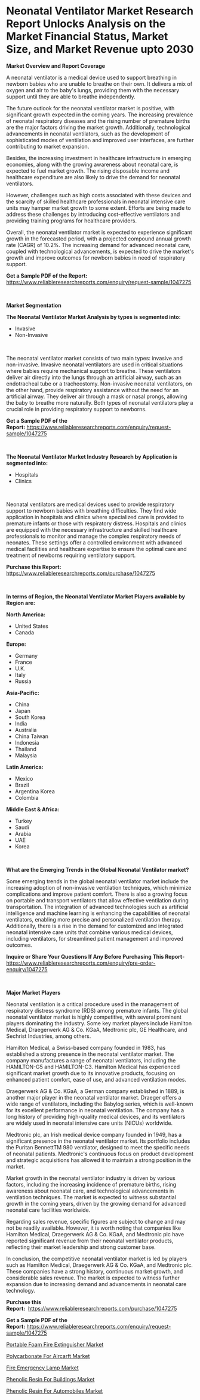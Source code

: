 <p><h1>Neonatal Ventilator Market Research Report Unlocks Analysis on the Market Financial Status, Market Size, and Market Revenue upto 2030</h1></p><p><strong>Market Overview and Report Coverage</strong></p>
<p><p>A neonatal ventilator is a medical device used to support breathing in newborn babies who are unable to breathe on their own. It delivers a mix of oxygen and air to the baby's lungs, providing them with the necessary support until they are able to breathe independently.</p><p>The future outlook for the neonatal ventilator market is positive, with significant growth expected in the coming years. The increasing prevalence of neonatal respiratory diseases and the rising number of premature births are the major factors driving the market growth. Additionally, technological advancements in neonatal ventilators, such as the development of sophisticated modes of ventilation and improved user interfaces, are further contributing to market expansion.</p><p>Besides, the increasing investment in healthcare infrastructure in emerging economies, along with the growing awareness about neonatal care, is expected to fuel market growth. The rising disposable income and healthcare expenditure are also likely to drive the demand for neonatal ventilators.</p><p>However, challenges such as high costs associated with these devices and the scarcity of skilled healthcare professionals in neonatal intensive care units may hamper market growth to some extent. Efforts are being made to address these challenges by introducing cost-effective ventilators and providing training programs for healthcare providers.</p><p>Overall, the neonatal ventilator market is expected to experience significant growth in the forecasted period, with a projected compound annual growth rate (CAGR) of 10.2%. The increasing demand for advanced neonatal care, coupled with technological advancements, is expected to drive the market's growth and improve outcomes for newborn babies in need of respiratory support.</p></p>
<p><strong>Get a Sample PDF of the Report:</strong> <a href="https://www.reliableresearchreports.com/enquiry/request-sample/1047275">https://www.reliableresearchreports.com/enquiry/request-sample/1047275</a></p>
<p>&nbsp;</p>
<p><strong>Market Segmentation</strong></p>
<p><strong>The Neonatal Ventilator Market Analysis by types is segmented into:</strong></p>
<p><ul><li>Invasive</li><li>Non-Invasive</li></ul></p>
<p>&nbsp;</p>
<p><p>The neonatal ventilator market consists of two main types: invasive and non-invasive. Invasive neonatal ventilators are used in critical situations where babies require mechanical support to breathe. These ventilators deliver air directly into the lungs through an artificial airway, such as an endotracheal tube or a tracheostomy. Non-invasive neonatal ventilators, on the other hand, provide respiratory assistance without the need for an artificial airway. They deliver air through a mask or nasal prongs, allowing the baby to breathe more naturally. Both types of neonatal ventilators play a crucial role in providing respiratory support to newborns.</p></p>
<p><strong>Get a Sample PDF of the Report:</strong>&nbsp;<a href="https://www.reliableresearchreports.com/enquiry/request-sample/1047275">https://www.reliableresearchreports.com/enquiry/request-sample/1047275</a></p>
<p>&nbsp;</p>
<p><strong>The Neonatal Ventilator Market Industry Research by Application is segmented into:</strong></p>
<p><ul><li>Hospitals</li><li>Clinics</li></ul></p>
<p>&nbsp;</p>
<p><p>Neonatal ventilators are medical devices used to provide respiratory support to newborn babies with breathing difficulties. They find wide application in hospitals and clinics where specialized care is provided to premature infants or those with respiratory distress. Hospitals and clinics are equipped with the necessary infrastructure and skilled healthcare professionals to monitor and manage the complex respiratory needs of neonates. These settings offer a controlled environment with advanced medical facilities and healthcare expertise to ensure the optimal care and treatment of newborns requiring ventilatory support.</p></p>
<p><strong>Purchase this Report:</strong>&nbsp; <a href="https://www.reliableresearchreports.com/purchase/1047275">https://www.reliableresearchreports.com/purchase/1047275</a></p>
<p>&nbsp;</p>
<p><strong>In terms of Region, the Neonatal Ventilator Market Players available by Region are:</strong></p>
<p>
    <p> <strong> North America: </strong>
        <ul>
            <li>United States</li>
            <li>Canada</li>
        </ul>
        </p> 
    <p> <strong> Europe: </strong>
        <ul>
            <li>Germany</li>
            <li>France</li>
            <li>U.K.</li>
            <li>Italy</li>
            <li>Russia</li>
        </ul>
        </p> 
    <p> <strong> Asia-Pacific: </strong>
        <ul>
            <li>China</li>
            <li>Japan</li>
            <li>South Korea</li>
            <li>India</li>
            <li>Australia</li>
            <li>China Taiwan</li>
            <li>Indonesia</li>
            <li>Thailand</li>
            <li>Malaysia</li>
        </ul>
        </p> 
    <p> <strong> Latin America: </strong>
        <ul>
            <li>Mexico</li>
            <li>Brazil</li>
            <li>Argentina Korea</li>
            <li>Colombia</li>
        </ul>
        </p> 
    <p> <strong> Middle East & Africa: </strong>
        <ul>
            <li>Turkey</li>
            <li>Saudi</li>
            <li>Arabia</li>
            <li>UAE</li>
            <li>Korea</li>
        </ul>
    </p>
    </p>
<p>&nbsp;</p>
<p><strong>What are the Emerging Trends in the Global Neonatal Ventilator market?</strong></p>
<p><p>Some emerging trends in the global neonatal ventilator market include the increasing adoption of non-invasive ventilation techniques, which minimize complications and improve patient comfort. There is also a growing focus on portable and transport ventilators that allow effective ventilation during transportation. The integration of advanced technologies such as artificial intelligence and machine learning is enhancing the capabilities of neonatal ventilators, enabling more precise and personalized ventilation therapy. Additionally, there is a rise in the demand for customized and integrated neonatal intensive care units that combine various medical devices, including ventilators, for streamlined patient management and improved outcomes.</p></p>
<p><strong>Inquire or Share Your Questions If Any Before Purchasing This Report</strong>- <a href="https://www.reliableresearchreports.com/enquiry/pre-order-enquiry/1047275">https://www.reliableresearchreports.com/enquiry/pre-order-enquiry/1047275</a></p>
<p>&nbsp;</p>
<p><strong>Major Market Players</strong></p>
<p><p>Neonatal ventilation is a critical procedure used in the management of respiratory distress syndrome (RDS) among premature infants. The global neonatal ventilator market is highly competitive, with several prominent players dominating the industry. Some key market players include Hamilton Medical, Draegerwerk AG & Co. KGaA, Medtronic plc, GE Healthcare, and Sechrist Industries, among others.</p><p>Hamilton Medical, a Swiss-based company founded in 1983, has established a strong presence in the neonatal ventilator market. The company manufactures a range of neonatal ventilators, including the HAMILTON-G5 and HAMILTON-C3. Hamilton Medical has experienced significant market growth due to its innovative products, focusing on enhanced patient comfort, ease of use, and advanced ventilation modes.</p><p>Draegerwerk AG & Co. KGaA, a German company established in 1889, is another major player in the neonatal ventilator market. Draeger offers a wide range of ventilators, including the Babylog series, which is well-known for its excellent performance in neonatal ventilation. The company has a long history of providing high-quality medical devices, and its ventilators are widely used in neonatal intensive care units (NICUs) worldwide.</p><p>Medtronic plc, an Irish medical device company founded in 1949, has a significant presence in the neonatal ventilator market. Its portfolio includes the Puritan BennettTM 980 ventilator, designed to meet the specific needs of neonatal patients. Medtronic's continuous focus on product development and strategic acquisitions has allowed it to maintain a strong position in the market.</p><p>Market growth in the neonatal ventilator industry is driven by various factors, including the increasing incidence of premature births, rising awareness about neonatal care, and technological advancements in ventilation techniques. The market is expected to witness substantial growth in the coming years, driven by the growing demand for advanced neonatal care facilities worldwide.</p><p>Regarding sales revenue, specific figures are subject to change and may not be readily available. However, it is worth noting that companies like Hamilton Medical, Draegerwerk AG & Co. KGaA, and Medtronic plc have reported significant revenue from their neonatal ventilator products, reflecting their market leadership and strong customer base.</p><p>In conclusion, the competitive neonatal ventilator market is led by players such as Hamilton Medical, Draegerwerk AG & Co. KGaA, and Medtronic plc. These companies have a strong history, continuous market growth, and considerable sales revenue. The market is expected to witness further expansion due to increasing demand and advancements in neonatal care technology.</p></p>
<p><strong>Purchase this Report:</strong>&nbsp;&nbsp;<a href="https://www.reliableresearchreports.com/purchase/1047275">https://www.reliableresearchreports.com/purchase/1047275</a></p>
<p></p>
<p><strong>Get a Sample PDF of the Report:</strong>&nbsp;<a href="https://www.reliableresearchreports.com/enquiry/request-sample/1047275">https://www.reliableresearchreports.com/enquiry/request-sample/1047275</a></p>
<p><p><a href="https://medium.com/@jinkhatum1452/portable-foam-fire-extinguisher-market-competitive-analysis-market-trends-and-forecast-to-2030-c72e047e84f4">Portable Foam Fire Extinguisher Market</a></p><p><a href="https://www.linkedin.com/pulse/polycarbonate-aircarft-market-challenges-opportunities-asnic/">Polycarbonate For Aircarft Market</a></p><p><a href="https://medium.com/@taraktanay7654/fire-emergency-lamp-nbsp-market-focuses-on-market-share-size-and-projected-forecast-till-2030-758be6f4ac18">Fire Emergency Lamp Market</a></p><p><a href="https://www.linkedin.com/pulse/phenolic-resin-buildings-market-challenges-opportunities-z00pc/">Phenolic Resin For Buildings Market</a></p><p><a href="https://www.linkedin.com/pulse/phenolic-resin-automobiles-market-size-growth-forecast-from-yutvc/">Phenolic Resin For Automobiles Market</a></p></p>